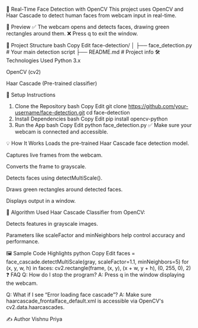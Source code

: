 🧠 Real-Time Face Detection with OpenCV
This project uses OpenCV and Haar Cascade to detect human faces from webcam input in real-time.

📸 Preview
✅ The webcam opens and detects faces, drawing green rectangles around them.
❌ Press q to exit the window.

📂 Project Structure
bash
Copy
Edit
face-detection/
│
├── face_detection.py        # Your main detection script
├── README.md                # Project info
🛠️ Technologies Used
Python 3.x

OpenCV (cv2)

Haar Cascade (Pre-trained classifier)

🔧 Setup Instructions
1. Clone the Repository
bash
Copy
Edit
git clone https://github.com/your-username/face-detection.git
cd face-detection
2. Install Dependencies
bash
Copy
Edit
pip install opencv-python
3. Run the App
bash
Copy
Edit
python face_detection.py
✅ Make sure your webcam is connected and accessible.

💡 How It Works
Loads the pre-trained Haar Cascade face detection model.

Captures live frames from the webcam.

Converts the frame to grayscale.

Detects faces using detectMultiScale().

Draws green rectangles around detected faces.

Displays output in a window.

🧠 Algorithm Used
Haar Cascade Classifier from OpenCV:

Detects features in grayscale images.

Parameters like scaleFactor and minNeighbors help control accuracy and performance.

🖼️ Sample Code Highlights
python
Copy
Edit
faces = face_cascade.detectMultiScale(gray, scaleFactor=1.1, minNeighbors=5)
for (x, y, w, h) in faces:
    cv2.rectangle(frame, (x, y), (x + w, y + h), (0, 255, 0), 2)
❓ FAQ
Q: How do I stop the program?
A: Press q in the window displaying the webcam.

Q: What if I see “Error loading face cascade”?
A: Make sure haarcascade_frontalface_default.xml is accessible via OpenCV's cv2.data.haarcascades.

✍️ Author
Vishnu Priya


